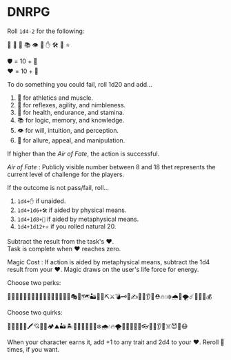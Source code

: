 # DNRPG
Roll `1d4-2` for the following:

💪 🎯 💊 📚 👁 💖 ✋ 🛠 🔮 ⭐️ 

🛡 = 10 + 🎯  
❤️ = 10 + 💊

To do something you could fail, roll 1d20 and add...

1. 💪 for athletics and muscle. 
2. 🎯 for reflexes, agility, and nimbleness. 
3. 💊 for health, endurance, and stamina. 
4. 📚 for logic, memory, and knowledge. 
5. 👁 for will, intuition, and perception. 
6. 💖 for allure, appeal, and manipulation. 

If higher than the *Air of Fate*, the action is successful.

*Air of Fate*
: Publicly visible number between 8 and 18 thet represents the current level of challenge for the players.

If the outcome is not pass/fail, roll...

1. `1d4+✋` if unaided. 
2. `1d4+1d6+🛠` if aided by physical means. 
3. `1d4+1d8+🔮` if aided by metaphysical means. 
4. `1d4+1d12+⭐️` if you rolled natural 20. 

Subtract the result from the task's ❤️.  
Task is complete when ❤️ reaches zero.

Magic Cost
: If action is aided by metaphysical means, subtract the 1d4 result from your ❤️. Magic draws on the user's life force for energy.

Choose two perks:

🏹🎣🤼‍♂️🤸‍♂️🧘‍♀️🏇🏊‍♀️🚣‍♂️🧗‍♂️🎻🎭🎨🗺🏜🌌🌅⛏⚔️💣🗝🤖✍️💋👀👂💃⛑🔥💧❄️🌧🌈🌪☄️🌊🍖🍻💰

Choose two quirks:

💸🚬💉🧿🧸🖍💘🔞🌋🏕⛰🏜🏝🌌🌅🎲🍺🥩🍭❄️🌧💧🔥🌪🌊🌾🐀🐍🐜👓🕺👀👂💋☠️😈👻😷

When your character earns it, add +1 to any trait and 2d4 to your ❤️. Reroll 💊 times, if you want.